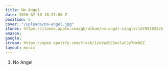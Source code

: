 ```yaml
---
title: No Angel
date: 2016-02-10 18:31:00 Z
position: 6
cover: "/uploads/no-angel.jpg"
itunes: https://itunes.apple.com/gb/album/no-angel-single/id709192525
amazon: 
google: 
stream: https://open.spotify.com/track/1zxVazSCSoclwCJy7dmDGZ
layout: music
---
```


1. No Angel
